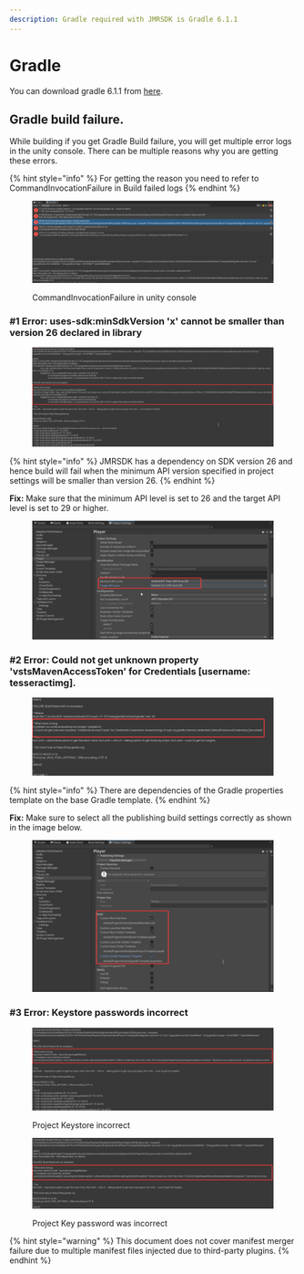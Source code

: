 ```yaml
---
description: Gradle required with JMRSDK is Gradle 6.1.1
---
```


# Gradle

You can download gradle 6.1.1 from [here](https://gradle.org/next-steps/?version=6.1.1\&format=all).



## Gradle build failure.

While building if you get Gradle Build failure, you will get multiple error logs in the unity console. There can be multiple reasons why you are getting these errors.

{% hint style="info" %}
For getting the reason you need to refer to CommandInvocationFailure in Build failed logs
{% endhint %}

<figure><img src="../../.gitbook/assets/image (56).png" alt=""><figcaption><p>CommandInvocationFailure in unity console</p></figcaption></figure>

###

### #1 Error: uses-sdk:minSdkVersion 'x' cannot be smaller than version 26 declared in library

<figure><img src="../../.gitbook/assets/image (59).png" alt=""><figcaption></figcaption></figure>

{% hint style="info" %}
JMRSDK has a dependency on SDK version 26 and hence build will fail when the minimum API version specified in project settings will be smaller than version 26.
{% endhint %}

**Fix:** Make sure that the minimum API level is set to 26 and the target API level is set to 29 or higher.

<figure><img src="../../.gitbook/assets/image (49).png" alt=""><figcaption></figcaption></figure>



### #2 Error: Could not get unknown property 'vstsMavenAccessToken' for Credentials \[username: tesseractimg].

<figure><img src="../../.gitbook/assets/image (52).png" alt=""><figcaption></figcaption></figure>

{% hint style="info" %}
There are dependencies of the Gradle properties template on the base Gradle template.&#x20;
{% endhint %}

**Fix:** Make sure to select all the publishing build settings correctly as shown in the image below.

<figure><img src="../../.gitbook/assets/image (62).png" alt=""><figcaption></figcaption></figure>



### #3 Error: Keystore passwords incorrect

<figure><img src="../../.gitbook/assets/image (61).png" alt=""><figcaption><p>Project Keystore incorrect</p></figcaption></figure>

<figure><img src="../../.gitbook/assets/image (53).png" alt=""><figcaption><p>Project Key password was incorrect</p></figcaption></figure>



{% hint style="warning" %}
This document does not cover manifest merger failure due to multiple manifest files injected due to third-party plugins.
{% endhint %}
